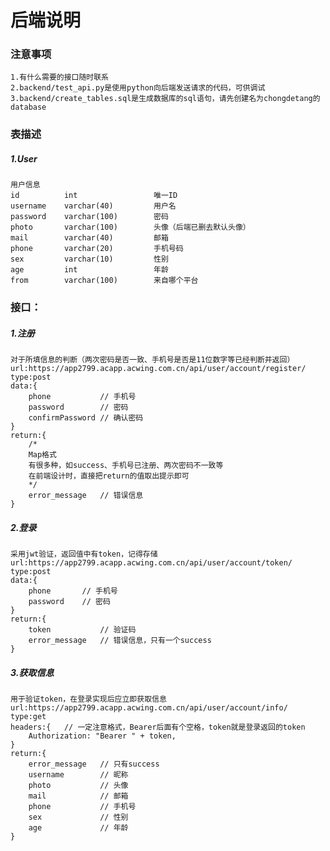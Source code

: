 # 后端说明

### 注意事项
    1.有什么需要的接口随时联系
    2.backend/test_api.py是使用python向后端发送请求的代码，可供调试
    3.backend/create_tables.sql是生成数据库的sql语句，请先创建名为chongdetang的database

### 表描述
##### 1.User
    用户信息
    id          int                 唯一ID
    username    varchar(40)         用户名
    password    varchar(100)        密码
    photo       varchar(100)        头像（后端已删去默认头像）
    mail        varchar(40)         邮箱
    phone       varchar(20)         手机号码
    sex         varchar(10)         性别
    age         int                 年龄
    from        varchar(100)        来自哪个平台

### 接口：
##### 1.注册
    对于所填信息的判断（两次密码是否一致、手机号是否是11位数字等已经判断并返回）
    url:https://app2799.acapp.acwing.com.cn/api/user/account/register/
    type:post
    data:{
        phone           // 手机号
        password        // 密码
        confirmPassword // 确认密码
    }
    return:{
        /*
        Map格式
        有很多种，如success、手机号已注册、两次密码不一致等
        在前端设计时，直接把return的值取出提示即可
        */
        error_message   // 错误信息
    }

##### 2.登录
    采用jwt验证，返回值中有token，记得存储
    url:https://app2799.acapp.acwing.com.cn/api/user/account/token/
    type:post
    data:{
        phone       // 手机号
        password    // 密码
    }
    return:{
        token           // 验证码
        error_message   // 错误信息，只有一个success
    }

##### 3.获取信息
    用于验证token，在登录实现后应立即获取信息
    url:https://app2799.acapp.acwing.com.cn/api/user/account/info/
    type:get
    headers:{   // 一定注意格式，Bearer后面有个空格，token就是登录返回的token
        Authorization: "Bearer " + token,
    }
    return:{
        error_message   // 只有success
        username        // 昵称
        photo           // 头像
        mail            // 邮箱
        phone           // 手机号
        sex             // 性别
        age             // 年龄
    }    